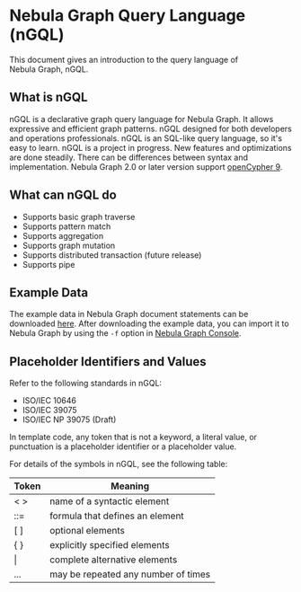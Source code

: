 # Nebula Graph Query Language (nGQL)

This document gives an introduction to the query language of Nebula Graph, nGQL.

## What is nGQL

nGQL is a declarative graph query language for Nebula Graph. It allows expressive and efficient graph patterns. nGQL designed for both developers and operations professionals. nGQL is an SQL-like query language, so it's easy to learn. nGQL is a project in progress. New features and optimizations are done steadily. There can be differences between syntax and implementation. Nebula Graph 2.0 or later version support [openCypher 9](https://www.opencypher.org/resources).

## What can nGQL do

- Supports basic graph traverse
- Supports pattern match
- Supports aggregation
- Supports graph mutation
- Supports distributed transaction (future release)
- Supports pipe

## Example Data

The example data in Nebula Graph document statements can be downloaded [here](../nba-2.X.ngql). After downloading the example data, you can import it to Nebula Graph by using the `-f` option in [Nebula Graph Console](../2.quick-start/3.connect-to-nebula-graph.md#use_nebula_console_to_connect_to_nebula_graph).

## Placeholder Identifiers and Values

Refer to the following standards in nGQL:

- ISO/IEC 10646
- ISO/IEC 39075
- ISO/IEC NP 39075 (Draft)

In template code, any token that is not a keyword, a literal value, or punctuation is a placeholder identifier or a placeholder value.

For details of the symbols in nGQL, see the following table:

|  Token | Meaning  |
|  ----  | ----  |
| < >    | name of a syntactic element |
| ::=    | formula that defines an element |
| [ ]    | optional elements |
| { }    | explicitly specified elements |
|  \|    | complete alternative elements |
| ...    |  may be repeated any number of times |
